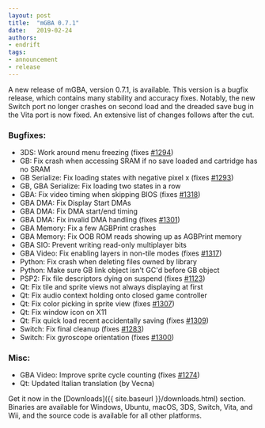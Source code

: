 ```yaml
---
layout: post
title:  "mGBA 0.7.1"
date:   2019-02-24
authors:
- endrift
tags:
- announcement
- release
---
```

A new release of mGBA, version 0.7.1, is available. This version is a bugfix release, which contains many stability and accuracy fixes. Notably, the new Switch port no longer crashes on second load and the dreaded save bug in the Vita port is now fixed. An extensive list of changes follows after the cut.<!--more-->

### Bugfixes:

 - 3DS: Work around menu freezing (fixes [#1294](https://mgba.io/i/1294))
 - GB: Fix crash when accessing SRAM if no save loaded and cartridge has no SRAM
 - GB Serialize: Fix loading states with negative pixel x (fixes [#1293](https://mgba.io/i/1293))
 - GB, GBA Serialize: Fix loading two states in a row
 - GBA: Fix video timing when skipping BIOS (fixes [#1318](https://mgba.io/i/1318))
 - GBA DMA: Fix Display Start DMAs
 - GBA DMA: Fix DMA start/end timing
 - GBA DMA: Fix invalid DMA handling (fixes [#1301](https://mgba.io/i/1301))
 - GBA Memory: Fix a few AGBPrint crashes
 - GBA Memory: Fix OOB ROM reads showing up as AGBPrint memory
 - GBA SIO: Prevent writing read-only multiplayer bits
 - GBA Video: Fix enabling layers in non-tile modes (fixes [#1317](https://mgba.io/i/1317))
 - Python: Fix crash when deleting files owned by library
 - Python: Make sure GB link object isn't GC'd before GB object
 - PSP2: Fix file descriptors dying on suspend (fixes [#1123](https://mgba.io/i/1123))
 - Qt: Fix tile and sprite views not always displaying at first
 - Qt: Fix audio context holding onto closed game controller
 - Qt: Fix color picking in sprite view (fixes [#1307](https://mgba.io/i/1307))
 - Qt: Fix window icon on X11
 - Qt: Fix quick load recent accidentally saving (fixes [#1309](https://mgba.io/i/1309))
 - Switch: Fix final cleanup (fixes [#1283](https://mgba.io/i/1283))
 - Switch: Fix gyroscope orientation (fixes [#1300](https://mgba.io/i/1300))

### Misc:

 - GBA Video: Improve sprite cycle counting (fixes [#1274](https://mgba.io/i/1274))
 - Qt: Updated Italian translation (by Vecna)

Get it now in the [Downloads]({{ site.baseurl }}/downloads.html) section. Binaries are available for Windows, Ubuntu, macOS, 3DS, Switch, Vita, and Wii, and the source code is available for all other platforms.
